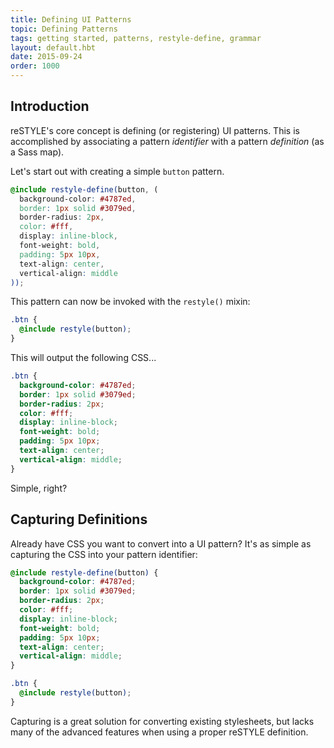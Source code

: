 ```yaml
---
title: Defining UI Patterns
topic: Defining Patterns
tags: getting started, patterns, restyle-define, grammar
layout: default.hbt
date: 2015-09-24
order: 1000
---
```


## Introduction

reSTYLE's core concept is defining (or registering) UI patterns. This is accomplished by associating a pattern _identifier_ with a pattern _definition_ (as a Sass map).

Let's start out with creating a simple `button` pattern.

```scss
@include restyle-define(button, (
  background-color: #4787ed,
  border: 1px solid #3079ed,
  border-radius: 2px,
  color: #fff,
  display: inline-block,
  font-weight: bold,
  padding: 5px 10px,
  text-align: center,
  vertical-align: middle
));
```

This pattern can now be invoked with the `restyle()` mixin:

```scss
.btn {
  @include restyle(button);
}
```

This will output the following CSS...

```css
.btn {
  background-color: #4787ed;
  border: 1px solid #3079ed;
  border-radius: 2px;
  color: #fff;
  display: inline-block;
  font-weight: bold;
  padding: 5px 10px;
  text-align: center;
  vertical-align: middle;
}
```

Simple, right?

## Capturing Definitions

Already have CSS you want to convert into a UI pattern? It's as simple as capturing the CSS into your pattern identifier:

```scss
@include restyle-define(button) {
  background-color: #4787ed;
  border: 1px solid #3079ed;
  border-radius: 2px;
  color: #fff;
  display: inline-block;
  font-weight: bold;
  padding: 5px 10px;
  text-align: center;
  vertical-align: middle;
}

.btn {
  @include restyle(button);
}
```

Capturing is a great solution for converting existing stylesheets, but lacks many of the advanced features when using a proper reSTYLE definition.

<!--
TODO
advanced examples
-->